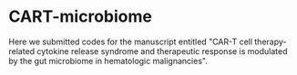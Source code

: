 # CART-microbiome
Here we submitted codes for the manuscript entitled "CAR-T cell therapy-related cytokine release syndrome and therapeutic response is modulated by the gut microbiome in hematologic malignancies".
